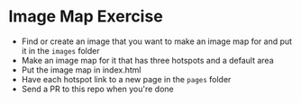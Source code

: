 # Image Map Exercise

* Find or create an image that you want to make an image map for and put it in the `images` folder
* Make an image map for it that has three hotspots and a default area
* Put the image map in index.html
* Have each hotspot link to a new page in the `pages` folder
* Send a PR to this repo when you're done
